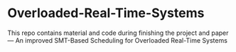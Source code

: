 # Overloaded-Real-Time-Systems
This repo contains material and code during finishing the project and paper— An improved SMT-Based Scheduling for Overloaded Real-Time Systems
